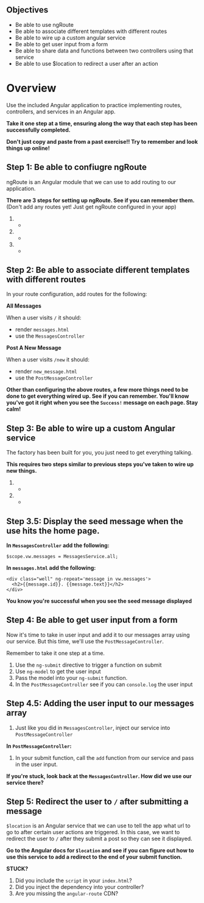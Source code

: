 ## Objectives

* Be able to use ngRoute
* Be able to associate different templates with different routes
* Be able to wire up a custom angular service
* Be able to get user input from a form
* Be able to share data and functions between two controllers using that service
* Be able to use $location to redirect a user after an action

# Overview

Use the included Angular application to practice implementing routes, controllers,
and services in an Angular app.

__Take it one step at a time, ensuring along the way that each step has been
successfully completed.__

__Don't just copy and paste from a past exercise!! Try to remember and look things
up online!__

## Step 1: Be able to confiugre ngRoute

ngRoute is an Angular module that we can use to add routing to our application.

__There are 3 steps for setting up ngRoute. See if you can remember them.__
(Don't add any routes yet! Just get ngRoute configured in your app)

1. -
2. -
3. -

## Step 2: Be able to associate different templates with different routes

In your route configuration, add routes for the following:

__All Messages__

When a user visits `/` it should:
* render `messages.html`
* use the `MessagesController`

__Post A New Message__

When a user visits `/new` it should:
* render `new_message.html`
* use the `PostMessageController`

__Other than configuring the above routes, a few more things need to be done
to get everything wired up. See if you can remember. You'll know you've got it right when you see the `Success!` message on each page. Stay calm!__


## Step 3: Be able to wire up a custom Angular service

The factory has been built for you, you just need to get everything talking.

__This requires two steps similar to previous steps you've taken to wire up new things.__

1. -
2. -

## Step 3.5: Display the seed message when the use hits the home page.

__In `MessagesController` add the following:__

```
$scope.vw.messages = MessagesService.all;
```

__In `messages.html` add the following:__

```
<div class="well" ng-repeat='message in vw.messages'>
  <h2>{{message.id}}. {{message.text}}</h2>
</div>
```
__You know you're successful when you see the seed message displayed__

## Step 4: Be able to get user input from a form

Now it's time to take in user input and add it to our messages array using our
service. But this time, we'll use the `PostMessageController`.

Remember to take it one step at a time.

1. Use the `ng-submit` directive to trigger a function on submit
2. Use `ng-model` to get the user input
3. Pass the model into your `ng-submit` function.
4. In the `PostMessageController` see if you can `console.log` the user input

## Step 4.5: Adding the user input to our messages array

1. Just like you did in `MessagesController`, inject our service into `PostMessageController`

__In `PostMessageController`:__

1. In your submit function, call the `add` function from our service and pass in
the user input.

__If you're stuck, look back at the `MessagesController`. How did we use our service
there?__

## Step 5: Redirect the user to `/` after submitting a message

`$location` is an Angular service that we can use to tell the app what url to go
to after certain user actions are triggered. In this case, we want to redirect
the user to `/` after they submit a post so they can see it displayed.

__Go to the Angular docs for `$location` and see if you can figure out how to
use this service to add a redirect to the end of your submit function.__


__STUCK?__

1. Did you include the `script` in your `index.html`?
2. Did you inject the dependency into your controller?
3. Are you missing the `angular-route` CDN?
